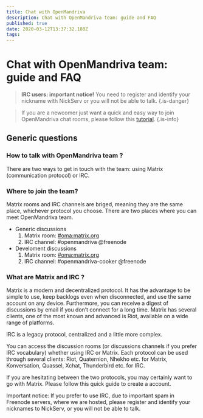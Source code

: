 ```yaml
---
title: Chat with OpenMandriva
description: Chat with OpenMandriva team: guide and FAQ
published: true
date: 2020-03-12T13:37:32.180Z
tags: 
---
```


# Chat with OpenMandriva team: guide and FAQ

> **IRC users: important notice!** You need to register and identify your nickname with NickServ or you will not be able to talk.
{.is-danger}



> If you are a newcomer just want a quick and easy way to join OpenMandriva chat rooms, please follow this [tutorial](/doc/join-chatroom-matrix).
{.is-info}



## Generic questions

### How to talk with OpenMandriva team ?
There are two ways to get in touch with the team: using Matrix (communication protocol) or IRC.

### Where to join the team?


Matrix rooms and IRC channels are briged, meaning they are the same place, whichever protocol you choose.
There are two places where you can meet OpenMandriva team.

- Generic discussions
  1.    Matrix room: [#oma:matrix.org](https://matrix.to/#/#oma:matrix.org)
  1.    IRC channel: #openmandriva @freenode
- Develoment discussions  
  1.    Matrix room: [#oma:matrix.org](https://matrix.to/#/#oma:matrix.org)
  1.    IRC channel: #openmandriva-cooker @freenode
        
### What are Matrix and IRC ?
Matrix is a modern and decentralized protocol. It has the advantage to be simple to use, keep backlogs even when disconnected, and use the same account on any device. Furthermore, you can receive a digest of discussions by email if you don’t connect for a long time. Matrix has several clients, one of the most known and advanced is Riot, available on a wide range of platforms.

IRC is a legacy protocol, centralized and a little more complex.

You can access the discussion rooms (or discussions channels if you prefer IRC vocabulary) whether using IRC or Matrix. Each protocol can be used through several clients: Riot, Quaternion, Nhekho etc. for Matrix, Konversation, Quassel, Xchat, Thunderbird etc. for IRC.

If you are hesitating between the two protocols, you may certainly want to go with Matrix. Please follow this quick guide to create a account.

Important notice: If you prefer to use IRC, due to important spam in Freenode servers, where we are hosted, please register and identify your nicknames to NickServ, or you will not be able to talk.

<!--
## Matrix questions

### How to see my nickname in IRC channel ?

### How to change my nickname in IRC channel ?

## IRC questions

### How to register nickname ?
-->
